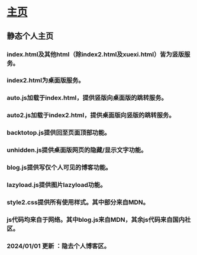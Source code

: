 # [主页](https://plabra.github.io/main/)
## 静态个人主页
### index.html及其他html（除index2.html及xuexi.html）皆为竖版服务。
### index2.html为桌面版服务。
### auto.js加载于index.html，提供竖版向桌面版的跳转服务。
### auto2.js加载于index2.html，提供桌面版向竖版的跳转服务。
### backtotop.js提供回至页面顶部功能。
### unhidden.js提供桌面版网页的隐藏/显示文字功能。
### blog.js提供写仅个人可见的博客功能。
### lazyload.js提供图片lazyload功能。
### style2.css提供所有使用样式。其中部分来自MDN。
### js代码均来自于网络。其中blog.js来自MDN，其余js代码来自国内社区。
### 2024/01/01 更新 ：隐去个人博客区。
